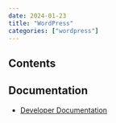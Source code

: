 ```yaml
---
date: 2024-01-23
title: "WordPress"
categories: ["wordpress"]
---
```


## Contents

## Documentation

- [Developer Documentation](https://developer.wordpress.or)
